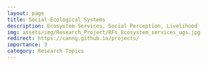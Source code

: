 ```yaml
---
layout: page
title: Social-Ecological Systems
description: Ecosystem Services, Social Perception, Livelihood
img: assets/img/Research_Project/RFs_Ecosystem_services_ugs.jpg
redirect: https://canng.github.io/projects/
importance: 3
category: Research Topics
---
```




